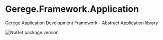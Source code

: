 # Gerege.Framework.Application

Gerege Application Development Framework - Abstract Application library

![NuGet package version](https://img.shields.io/nuget/vpre/Gerege.Framework.Application.svg)
